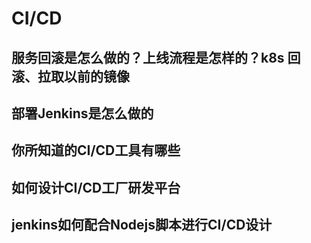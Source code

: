 # CI/CD
[](https://juejin.cn/post/7102360505313918983)
[](https://mp.weixin.qq.com/s/3v8L3-hyXFO3nJ-Pfy4_yg)
## 服务回滚是怎么做的？上线流程是怎样的？k8s 回滚、拉取以前的镜像

## 部署Jenkins是怎么做的

## 你所知道的CI/CD工具有哪些

## 如何设计CI/CD工厂研发平台

## jenkins如何配合Nodejs脚本进行CI/CD设计